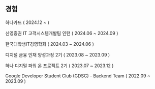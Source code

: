 ## 경험

하나카드 ( 2024.12 ~ )

신영증권 IT 고객시스템개발팀 인턴 ( 2024.06 ~ 2024.09 )

한국대학생IT경영학회 ( 2024.03 ~ 2024.06 )

디지털 금융 인재 양성과정 2기 ( 2023.08 ~ 2023.09 )

하나 디지털 파워 온 프로젝트 2기 ( 2023.07 ~ 2023.12 )

Google Developer Student Club (GDSC) - Backend Team (  2022.09 ~ 2023.09  )
